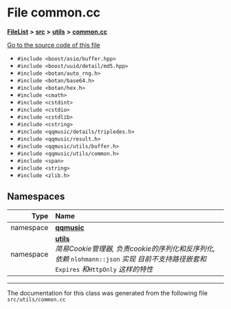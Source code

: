 

# File common.cc



[**FileList**](files.md) **>** [**src**](dir_68267d1309a1af8e8297ef4c3efbcdba.md) **>** [**utils**](dir_313caf1132e152dd9b58bea13a4052ca.md) **>** [**common.cc**](common_8cc.md)

[Go to the source code of this file](common_8cc_source.md)



* `#include <boost/asio/buffer.hpp>`
* `#include <boost/uuid/detail/md5.hpp>`
* `#include <botan/auto_rng.h>`
* `#include <botan/base64.h>`
* `#include <botan/hex.h>`
* `#include <cmath>`
* `#include <cstdint>`
* `#include <cstdio>`
* `#include <cstdlib>`
* `#include <cstring>`
* `#include <qqmusic/details/tripledes.h>`
* `#include <qqmusic/result.h>`
* `#include <qqmusic/utils/buffer.h>`
* `#include <qqmusic/utils/common.h>`
* `#include <span>`
* `#include <string>`
* `#include <zlib.h>`













## Namespaces

| Type | Name |
| ---: | :--- |
| namespace | [**qqmusic**](namespaceqqmusic.md) <br> |
| namespace | [**utils**](namespaceqqmusic_1_1utils.md) <br>_简易Cookie管理器, 负责cookie的序列化和反序列化, 依赖_ `nlohmann::json` _实现 目前不支持路径嵌套和_`Expires` _和_`HttpOnly` _这样的特性_ |





















































------------------------------
The documentation for this class was generated from the following file `src/utils/common.cc`

